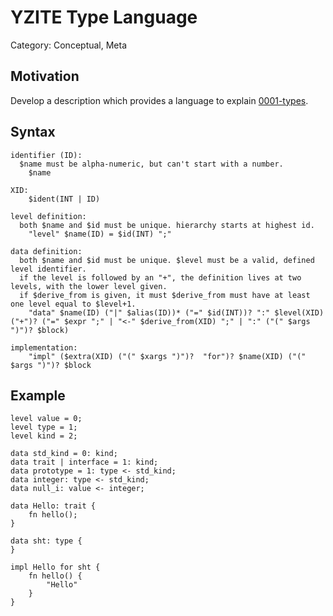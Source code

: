 # YZITE Type Language

Category: Conceptual, Meta

## Motivation

Develop a description which provides a language to explain [0001-types](../libs/0001-types.md).

## Syntax

```
identifier (ID):
  $name must be alpha-numeric, but can't start with a number.
    $name

XID:
    $ident(INT | ID)

level definition:
  both $name and $id must be unique. hierarchy starts at highest id.
    "level" $name(ID) = $id(INT) ";"

data definition:
  both $name and $id must be unique. $level must be a valid, defined level identifier.
  if the level is followed by an "+", the definition lives at two levels, with the lower level given.
  if $derive_from is given, it must $derive_from must have at least one level equal to $level+1.
    "data" $name(ID) ("|" $alias(ID))* ("=" $id(INT))? ":" $level(XID) ("+")? ("=" $expr ";" | "<-" $derive_from(XID) ";" | ":" ("(" $args ")")? $block)

implementation:
    "impl" ($extra(XID) ("(" $xargs ")")?  "for")? $name(XID) ("(" $args ")")? $block
```

## Example

```
level value = 0;
level type = 1;
level kind = 2;

data std_kind = 0: kind;
data trait | interface = 1: kind;
data prototype = 1: type <- std_kind;
data integer: type <- std_kind;
data null_i: value <- integer;

data Hello: trait {
    fn hello();
}

data sht: type {
}

impl Hello for sht {
    fn hello() {
        "Hello"
    }
}
```
